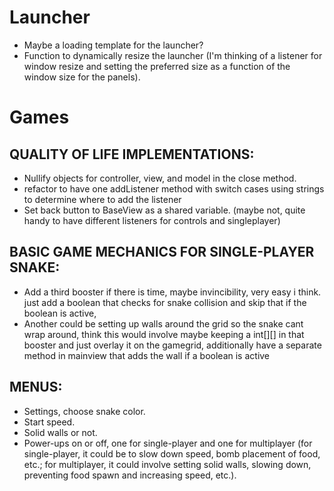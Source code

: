 # Launcher
- Maybe a loading template for the launcher?
- Function to dynamically resize the launcher (I'm thinking of a listener for window resize and setting the preferred size as a function of the window size for the panels).

# Games

## QUALITY OF LIFE IMPLEMENTATIONS:
- Nullify objects for controller, view, and model in the close method.
- refactor to have one addListener method with switch cases using strings to determine where to add the listener
- Set back button to BaseView as a shared variable. (maybe not, quite handy to have different listeners for controls and singleplayer)

## BASIC GAME MECHANICS FOR SINGLE-PLAYER SNAKE:
- Add a third booster if there is time, maybe invincibility, very easy i think. just add a boolean that checks for snake collision and skip that if the boolean is active,
- Another could be setting up walls around the grid so the snake cant wrap around, think this would involve maybe keeping a int[][] in that booster and just overlay it on the gamegrid, additionally have a separate method in mainview that adds the wall if a boolean is active

## MENUS:
- Settings, choose snake color.
- Start speed.
- Solid walls or not.
- Power-ups on or off, one for single-player and one for multiplayer (for single-player, it could be to slow down speed, bomb placement of food, etc.; for multiplayer, it could involve setting solid walls, slowing down, preventing food spawn and increasing speed, etc.).